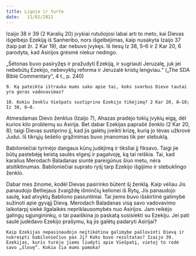 ```yaml
---
title: Ligoje ir turte 
date:   11/02/2021
---
```


Izaijo 38 ir 39 (2 Karalių 20) įvykiai rutuliojosi labai arti to meto, kai Dievas išgelbėjo Ezekiją iš Sanheribo, nors išgelbėjimas, kaip nusakyta Izaijo 37 (taip pat žr. 2 Kar 19), dar nebuvo įvykęs. Iš tiesų Iz 38, 5–6 ir 2 Kar 20, 6 parodyta, kad Asirijos grėsmė niekur nedingo.

„Šėtonas buvo pasiryžęs ir pražudyti Ezekiją, ir sugriauti Jeruzalę, juk jei nebebūtų Ezekijo, nebevyktų reforma ir Jeruzalė kristų lengviau.“ („The SDA Bible Commentary“, 4 t., p. 240)

`9. Ką pateikta ištrauka mums sako apie tai, koks svarbus Dievo tautai yra geras vadovavimas?`

`10. Kokiu ženklu Viešpats sustiprino Ezekijo tikėjimą? 2 Kar 20, 8–10; Iz 38, 6–8.`
														
Atmesdamas Dievo ženklus (Izaijo 7), Ahazas pradėjo tokių įvykių eigą, dėl kurios kilo problemų su Asirija. Bet dabar Ezekijas paprašė ženklo (2 Kar 20, 8); taigi Dievas sustiprino jį, kad jis galėtų įveikti krizę, kurią jo tėvas užkrovė Judui. Iš tikrųjų šešėlio grąžinimas buvo įmanomas tik per stebuklą.

Babiloniečiai tyrinėjo dangaus kūnų judėjimą ir tiksliai jį fiksavo. Taigi jie būtų pastebėję keistą saulės elgesį ir pagalvoję, ką tai reiškia. Tai, kad karalius Merodach Baladanas siuntė pareigūnus šiuo metu, nėra atsitiktinumas. Babiloniečiai suprato ryšį tarp Ezekijo išgijimo ir stebuklingo ženklo.

Dabar mes žinome, kodėl Dievas pasirinko būtent šį ženklą. Kaip vėliau Jis panaudojo Betliejaus žvaigždę išminčių kelionei iš Rytų, Jis panaudojo saulę, kad atvyktų Babilono pasiuntiniai. Tai jiems buvo išskirtinė galimybė sužinoti apie gyvąjį Dievą. Merodach Baladanas visą savo vadovavimo laikotarpį siekė ilgalaikės nepriklausomybės nuo Asirijos. Jam reikėjo galingų sąjungininkų, o tai paaiškina jo paskatą susisiekti su Ezekiju. Jei pati saulė judėdavo Ezekijo prašymu, ką jis galėtų padaryti Asirijai?

`Kaip Ezekijas nepasinaudojo neįtikėtina galimybe pašlovinti Dievą ir nukreipti babiloniečius pas Jį? Koks buvo rezultatas? Izaijo 39. Ezekijas, kuris turėjo jiems liudyti apie Viešpatį, vietoj to rodė savo „šlovę“. Kokia čia mums pamoka?`